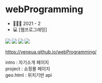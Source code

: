 # webProgramming
- 👩🏻‍💼 2021 - 2<br>
- 💻 [웹프로그래밍]


<p>
  <img src="https://img.shields.io/badge/HTML-E34F26?style=flat-square&logo=html5&logoColor=white"/>
  <img src="https://img.shields.io/badge/CSS-1572B6?style=flat-square&logo=css3&logoColor=white"/>
  <img src="https://img.shields.io/badge/Javascript-ffb13b?style=flat-square&logo=javascript&logoColor=white"/>
  <img src="https://img.shields.io/badge/Node-339933?style=flat-square&logo=node.js&logoColor=white"/>
</p>
  
https://yeneua.github.io/webProgramming/

intro : 자기소개 페이지 <br>
project : 쇼핑몰 페이지 <br>
geo.html : 위치기반 api <br>
